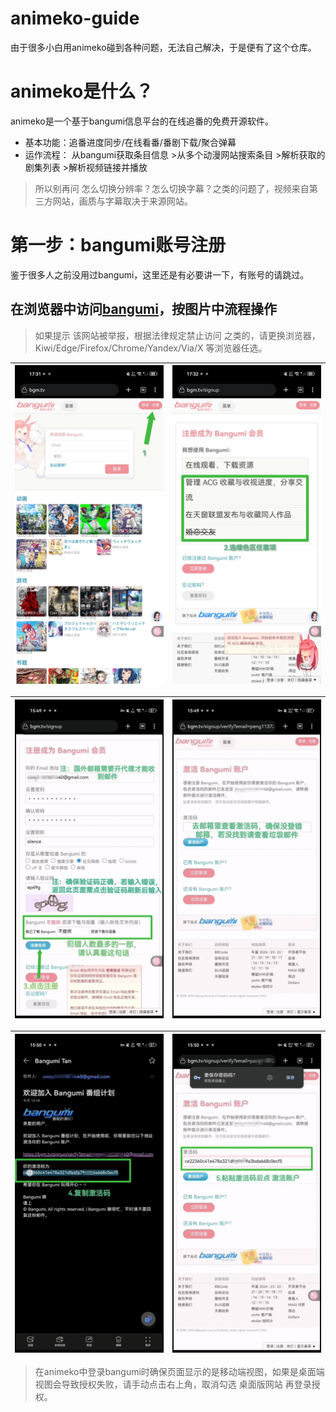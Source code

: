 # animeko-guide
由于很多小白用animeko碰到各种问题，无法自己解决，于是便有了这个仓库。
# animeko是什么？
animeko是一个基于bangumi信息平台的在线追番的免费开源软件。
- 基本功能：追番进度同步/在线看番/番剧下载/聚合弹幕
- 运作流程：
从bangumi获取条目信息 >从多个动漫网站搜索条目 >解析获取的剧集列表 >解析视频链接并播放
> 所以别再问 怎么切换分辨率？怎么切换字幕？之类的问题了，视频来自第三方网站，画质与字幕取决于来源网站。
# 第一步：bangumi账号注册
鉴于很多人之前没用过bangumi，这里还是有必要讲一下，有账号的请跳过。
## 在浏览器中访问[bangumi](http://bangumi.tv)，按图片中流程操作
> 如果提示 该网站被举报，根据法律规定禁止访问 之类的，请更换浏览器，Kiwi/Edge/Firefox/Chrome/Yandex/Via/X 等浏览器任选。

| <img src="images/bangumi_1.jpg" width="300"> | <img src="images/bangumi_2.jpg" width="300"> |
|:--------------------:|:---------------------:|

| <img src="images/bangumi_3.jpg" width="300"> | <img src="images/bangumi_4.jpg" width="300"> |
|:--------------------:|:---------------------:|

| <img src="images/bangumi_5.jpg" width="300"> | <img src="images/bangumi_6.jpg" width="300"> |
|:--------------------:|:---------------------:|

> 在animeko中登录bangumi时确保页面显示的是移动端视图，如果是桌面端视图会导致授权失败，请手动点击右上角，取消勾选 桌面版网站 再登录授权。
